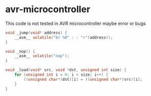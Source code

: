 # avr-microcontroller
This code is not tested in AVR microcontroller maybe error or bugs

```c
void _jump(void* address) {
    __asm__ volatile("br %0" : : "r"(address));
}

void _nop() {
	__asm__ volatile("nop");
}

void _load(void* src, void *dst, unsigned int size) {
	for (unsigned int i = 0; i < size; i++) {
		((unsigned char*)dst)[i] = ((unsigned char*)src)[i];
	}
}
```
